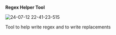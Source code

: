 **Regex Helper Tool**


![24-07-12 22-41-23-515](https://github.com/user-attachments/assets/312f133f-1b94-4eb5-b1fe-1a49dfb25f72)



Tool to help write regex
and to write replacements
